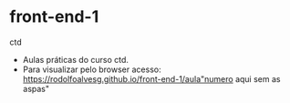 # front-end-1
ctd
- Aulas práticas do curso ctd.
- Para visualizar pelo browser acesso: https://rodolfoalvesg.github.io/front-end-1/aula"numero aqui sem as aspas"
